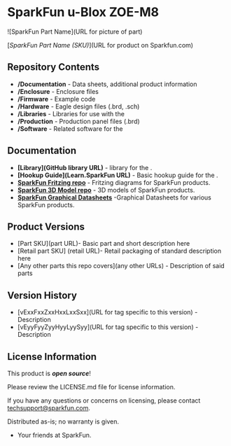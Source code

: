 SparkFun u-Blox ZOE-M8
========================================

![SparkFun Part Name](URL for picture of part)

[*SparkFun Part Name (SKU)*](URL for product on Sparkfun.com)

<Basic description of the part.>

Repository Contents
-------------------

* **/Documentation** - Data sheets, additional product information
* **/Enclosure** - Enclosure files 
* **/Firmware** - Example code 
* **/Hardware** - Eagle design files (.brd, .sch)
* **/Libraries** - Libraries for use with the <PRODUCT NAME>
* **/Production** - Production panel files (.brd)
* **/Software** - Related software for the <PRODUCT NAME>

Documentation
--------------
* **[Library](GitHub library URL)** - <LANGUAGE> library for the <PRODUCT NAME>.
* **[Hookup Guide](Learn.SparkFun URL)** - Basic hookup guide for the <PRODUCT NAME>.
* **[SparkFun Fritzing repo](https://github.com/sparkfun/Fritzing_Parts)** - Fritzing diagrams for SparkFun products.
* **[SparkFun 3D Model repo](https://github.com/sparkfun/3D_Models)** - 3D models of SparkFun products. 
* **[SparkFun Graphical Datasheets](https://github.com/sparkfun/Graphical_Datasheets)** -Graphical Datasheets for various SparkFun products.

Product Versions
----------------
* [Part SKU](part URL)- Basic part and short description here
* [Retail part SKU] (retail URL)- Retail packaging of standard description here
* [Any other parts this repo covers](any other URLs) - Description of said parts

Version History
---------------
* [vExxFxxZxxHxxLxxSxx](URL for tag specific to this version) - Description 
* [vEyyFyyZyyHyyLyySyy](URL for tag specific to this version) - Description

License Information
-------------------

This product is _**open source**_! 

Please review the LICENSE.md file for license information. 

If you have any questions or concerns on licensing, please contact techsupport@sparkfun.com.

Distributed as-is; no warranty is given.

- Your friends at SparkFun.

_<COLLABORATION CREDIT>_
